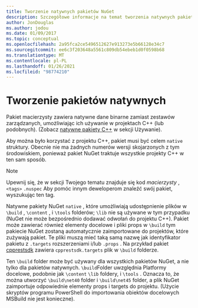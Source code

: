 ```yaml
---
title: Tworzenie natywnych pakietów NuGet
description: Szczegółowe informacje na temat tworzenia natywnych pakietów NuGet, które zawierają kod języka C++ zamiast kodu zarządzanego, do użycia w projektach C++.
author: JonDouglas
ms.author: jodou
ms.date: 01/09/2017
ms.topic: conceptual
ms.openlocfilehash: 2a95fca2ce5496512627e913273e5b66128e34c7
ms.sourcegitcommit: ee6c3f203648a5561c809db54ebeb1d0f0598b68
ms.translationtype: MT
ms.contentlocale: pl-PL
ms.lasthandoff: 01/26/2021
ms.locfileid: "98774210"
---
```

# <a name="creating-native-packages"></a>Tworzenie pakietów natywnych

Pakiet macierzysty zawiera natywne dane binarne zamiast zestawów zarządzanych, umożliwiając ich używanie w projektach C++ (lub podobnych). (Zobacz [natywne pakiety C++](../consume-packages/finding-and-choosing-packages.md#native-c-packages) w sekcji Używanie).

Aby można było korzystać z projektu C++, pakiet musi być celem `native` struktury. Obecnie nie ma żadnych numerów wersji skojarzonych z tym środowiskiem, ponieważ pakiet NuGet traktuje wszystkie projekty C++ w ten sam sposób.

> [!Note]
> Upewnij się, że w sekcji Twojego tematu znajduje się kod *macierzysty* , `<tags>` `.nuspec` Aby pomóc innym deweloperom znaleźć swój pakiet, wyszukując ten tag.

Natywne pakiety NuGet `native` , które umożliwiają udostępnienie plików w `\build` , `\content` , i `\tools` folderów; `\lib` nie są używane w tym przypadku (NuGet nie może bezpośrednio dodawać odwołań do projektu C++). Pakiet może zawierać również elementy docelowe i pliki props w `\build` tym pakiecie NuGet zostaną automatycznie zaimportowane do projektów, które zużywają pakiet. Te pliki muszą mieć taką samą nazwę jak identyfikator pakietu z `.targets` rozszerzeniami i/lub `.props` . Na przykład pakiet [cpprestsdk](https://nuget.org/packages/cpprestsdk/) zawiera `cpprestsdk.targets` plik w `\build` folderze.

Ten `\build` folder może być używany dla wszystkich pakietów NuGet, a nie tylko dla pakietów natywnych. `\build`Folder uwzględnia Platformy docelowe, podobnie jak `\content` `\lib` foldery, i `\tools` . Oznacza to, że można utworzyć `\build\net40` folder i `\build\net45` folder, a plik NuGet zaimportuje odpowiednie elementy props i targets do projektu. (Użycie skryptów programu PowerShell do importowania obiektów docelowych MSBuild nie jest konieczne).
